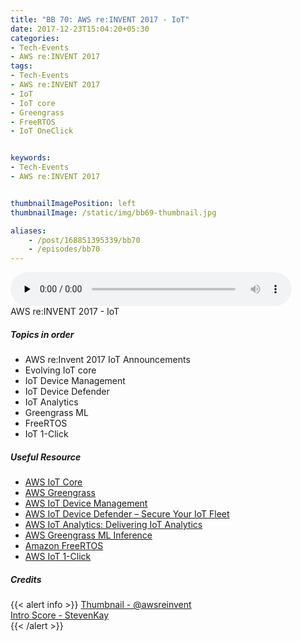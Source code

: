 ```yaml
---
title: "BB 70: AWS re:INVENT 2017 - IoT"
date: 2017-12-23T15:04:20+05:30
categories:
- Tech-Events
- AWS re:INVENT 2017
tags:
- Tech-Events
- AWS re:INVENT 2017
- IoT
- IoT core
- Greengrass
- FreeRTOS
- IoT OneClick


keywords:
- Tech-Events
- AWS re:INVENT 2017


thumbnailImagePosition: left
thumbnailImage: /static/img/bb69-thumbnail.jpg

aliases:
    - /post/168851395339/bb70
    - /episodes/bb70
---
```

<audio controls="controls" controls style="width: 450px;" preload="none" id="audio_player"><source  src='http://bangalorebits.s3.amazonaws.com/2017/BB_EP70_2017-51.mp3' type="audio/mp3">  </audio>
<BR>
AWS re:INVENT 2017 - IoT
 <!--more-->

##### Topics in order

 *   AWS re:Invent 2017 IoT Announcements
 *   Evolving IoT core
 *   IoT Device Management
 *   IoT Device Defender
 *   IoT Analytics
 *   Greengrass ML
 *   FreeRTOS
 *   IoT 1-Click


##### Useful Resource
*   [AWS IoT Core](https://aws.amazon.com/iot-core/)
*   [AWS Greengrass](https://aws.amazon.com/greengrass/)
*   [AWS IoT Device Management](https://aws.amazon.com/blogs/aws/aws-iot-device-management/)
*   [AWS IoT Device Defender – Secure Your IoT Fleet](https://aws.amazon.com/blogs/aws/in-the-works-aws-sepio-secure-your-iot-fleet/)
*   [AWS IoT Analytics: Delivering IoT Analytics](https://aws.amazon.com/blogs/aws/launch-presenting-aws-iot-analytics/)
*   [AWS Greengrass ML Inference](https://aws.amazon.com/about-aws/whats-new/2017/11/aws-greengrass-adds-feature-for-machine-learning-inference/)
*   [Amazon FreeRTOS](https://aws.amazon.com/blogs/aws/announcing-amazon-freertos/)
*   [AWS IoT 1-Click](https://aws.amazon.com/iot-1-click/)
##### Credits

{{< alert info  >}}
  [Thumbnail - @awsreinvent](https://twitter.com/awsreinvent?lang=en) <BR>
  [Intro Score - StevenKay](https://plus.google.com/+StevenKay_Detachment)<BR>
{{< /alert >}}
